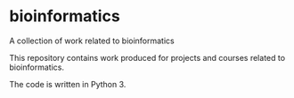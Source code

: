 # bioinformatics
A collection of work related to bioinformatics

This repository contains work produced for projects and courses related to bioinformatics.

The code is written in Python 3.
